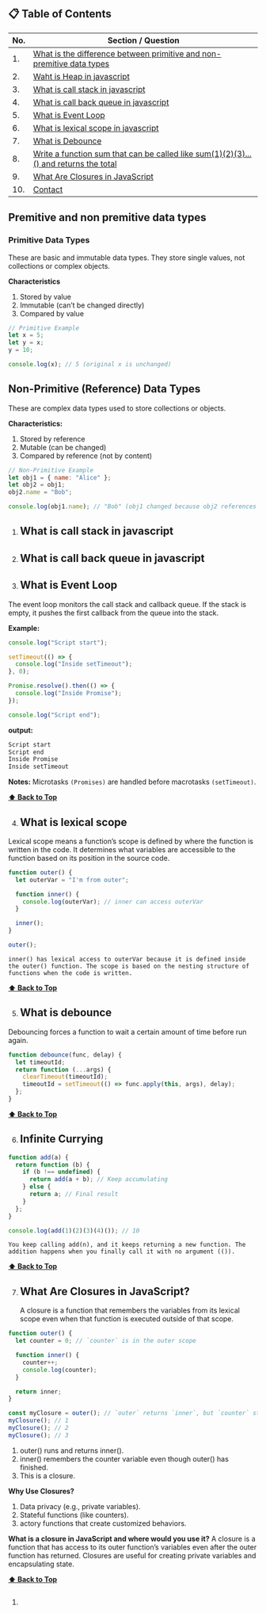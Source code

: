 ## 📋 Table of Contents

| No. | Section / Question                                                                                               |
| --- | ---------------------------------------------------------------------------------------------------------------- |
| 1.  | [What is the difference between primitive and non-premitive data types](#premitive-and-non-premitive-data-types) |
| 2.  | [Waht is Heap in javascript](#what-is-heap-in-javascript)                                                        |
| 3.  | [What is call stack in javascript](#What-is-call-stack-in-javascript)                                            |
| 4.  | [What is call back queue in javascript](#what-is-call-back-queue-in-javascript)                                  |
| 5.  | [What is Event Loop](#what-is-event-loop)                                                                        |
| 6.  | [What is lexical scope in javascript](#what-is-lexical-scope)                                                    |
| 7.  | [What is Debounce](#what-is-debounce)                                                                            |
| 8.  | [Write a function sum that can be called like sum(1)(2)(3)...() and returns the total](#infinite-currying)       |
| 9.  | [What Are Closures in JavaScript](#wha-are-closures-in-javaScript)                                               |
| 10. | [Contact](#contact)                                                                                              |

## Premitive and non premitive data types

### Primitive Data Types

These are basic and immutable data types. They store single values, not collections or complex objects.

**Characteristics**

1. Stored by value
2. Immutable (can’t be changed directly)
3. Compared by value

```javascript
// Primitive Example
let x = 5;
let y = x;
y = 10;

console.log(x); // 5 (original x is unchanged)
```

## Non-Primitive (Reference) Data Types

These are complex data types used to store collections or objects.

**Characteristics:**

1. Stored by reference
2. Mutable (can be changed)
3. Compared by reference (not by content)

```javascript
// Non-Primitive Example
let obj1 = { name: "Alice" };
let obj2 = obj1;
obj2.name = "Bob";

console.log(obj1.name); // "Bob" (obj1 changed because obj2 references the same object)
```

1. ## What is call stack in javascript

2. ## What is call back queue in javascript

3. ## What is Event Loop

The event loop monitors the call stack and callback queue. If the stack is empty, it pushes the first callback from the queue into the stack.

**Example:**

```javascript
console.log("Script start");

setTimeout(() => {
  console.log("Inside setTimeout");
}, 0);

Promise.resolve().then(() => {
  console.log("Inside Promise");
});

console.log("Script end");
```

**output:**

```bash
Script start
Script end
Inside Promise
Inside setTimeout
```

**Notes:**
Microtasks `(Promises)` are handled before macrotasks `(setTimeout)`.

**[⬆ Back to Top](#-table-of-contents)**

4. ## What is lexical scope

Lexical scope means a function’s scope is defined by where the function is written in the code. It determines what variables are accessible to the function based on its position in the source code.

```javascript
function outer() {
  let outerVar = "I'm from outer";

  function inner() {
    console.log(outerVar); // inner can access outerVar
  }

  inner();
}

outer();
```

`inner() has lexical access to outerVar because it is defined inside the outer() function.
The scope is based on the nesting structure of functions when the code is written.`

**[⬆ Back to Top](#-table-of-contents)**

5. ## What is debounce

Debouncing forces a function to wait a certain amount of time before run again.

```javascript
function debounce(func, delay) {
  let timeoutId;
  return function (...args) {
    clearTimeout(timeoutId);
    timeoutId = setTimeout(() => func.apply(this, args), delay);
  };
}
```

**[⬆ Back to Top](#-table-of-contents)**

6. ## Infinite Currying

```javascript
function add(a) {
  return function (b) {
    if (b !== undefined) {
      return add(a + b); // Keep accumulating
    } else {
      return a; // Final result
    }
  };
}

console.log(add(1)(2)(3)(4)()); // 10
```

`You keep calling add(n), and it keeps returning a new function. The addition happens when you finally call it with no argument (()).`

**[⬆ Back to Top](#-table-of-contents)**

7.  ## What Are Closures in JavaScript?

    A closure is a function that remembers the variables from its lexical scope even when that function is executed outside of that scope.

```javascript
function outer() {
  let counter = 0; // `counter` is in the outer scope

  function inner() {
    counter++;
    console.log(counter);
  }

  return inner;
}

const myClosure = outer(); // `outer` returns `inner`, but `counter` still exists
myClosure(); // 1
myClosure(); // 2
myClosure(); // 3
```

1. outer() runs and returns inner().
2. inner() remembers the counter variable even though outer() has finished.
3. This is a closure.

**Why Use Closures?**

1. Data privacy (e.g., private variables).
2. Stateful functions (like counters).
3. actory functions that create customized behaviors.

**What is a closure in JavaScript and where would you use it?**
A closure is a function that has access to its outer function’s variables even after the outer function has returned. Closures are useful for creating private variables and encapsulating state.

**[⬆ Back to Top](#-table-of-contents)**

1. ##
